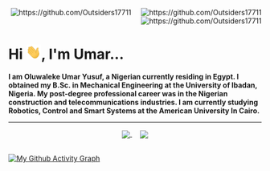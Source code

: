 <p align="right">
<img src="https://badges.pufler.dev/years/Outsiders17711/?style=for-the-badge&logo=github" alt="https://github.com/Outsiders17711" />
&nbsp;&nbsp;&nbsp;
<img src="https://badges.pufler.dev/repos/Outsiders17711/?style=for-the-badge&logo=github" alt="https://github.com/Outsiders17711" />
&nbsp;&nbsp;&nbsp;
<img src="https://badges.pufler.dev/commits/all/Outsiders17711?style=for-the-badge&logo=github" alt="https://github.com/Outsiders17711" />
</p>

# Hi <img src="https://raw.githubusercontent.com/ABSphreak/ABSphreak/master/gifs/Hi.gif" width="30px">, I'm Umar...

**I am Oluwaleke Umar Yusuf, a Nigerian currently residing in Egypt. I obtained my B.Sc. in Mechanical Engineering at the University of Ibadan, Nigeria. My post-degree professional career was in the Nigerian construction and telecommunications industries. I am currently studying Robotics, Control and Smart Systems at the American University In Cairo.**

<hr>

<div align="center">
<a href="https://github.com/Outsiders17711"><img align="center" src="https://github-readme-stats.vercel.app/api?username=Outsiders17711&theme=dark&show_icons=true" />
</a>
&nbsp;&nbsp;&nbsp;
<a href="https://github.com/Outsiders17711"><img align="center" src="https://github-readme-stats.vercel.app/api/top-langs/?username=Outsiders17711&l&hide=shell,css,javascript,smarty,ruby,makefile,dockerfile&theme=dracula&show_icons=true" /></a>
</div>

<br>

[![My Github Activity Graph](https://activity-graph.herokuapp.com/graph?username=Outsiders17711&theme=github)](https://github.com/Outsiders17711)
